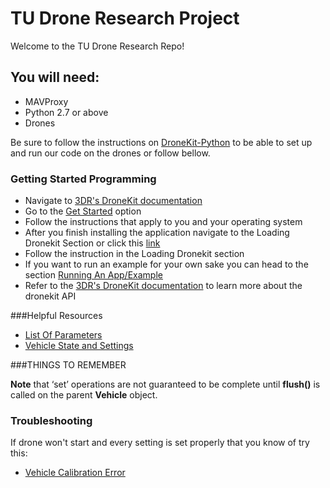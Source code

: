 # TU Drone Research Project

Welcome to the TU Drone Research Repo!

## You will need:
* MAVProxy
* Python 2.7 or above
* Drones

Be sure to follow the instructions on [DroneKit-Python](http://python.dronekit.io/guide/getting_started.html) to be able to set up and run our code on the drones or follow bellow.


### Getting Started Programming

 - Navigate to [3DR's DroneKit documentation](http://python.dronekit.io/)
 - Go to the [Get Started](http://python.dronekit.io/guide/getting_started.html) option
 - Follow the instructions that apply to you and your operating system
 - After you finish installing the application navigate to the Loading Dronekit Section or click this [link](http://python.dronekit.io/guide/getting_started.html#loading-dronekit)
 - Follow the instruction in the Loading Dronekit section
 - If you want to run an example for your own sake you can head to the section [Running An App/Example](http://python.dronekit.io/guide/getting_started.html#running-an-app-example)
 - Refer to the [3DR's DroneKit documentation](http://python.dronekit.io/) to learn more about the dronekit API


###Helpful Resources

 - [List Of Parameters](http://copter.ardupilot.com/wiki/arducopter-parameters/)
 - [Vehicle State and Settings](http://python.dronekit.io/guide/vehicle_state_and_parameters.html)



 ###THINGS TO REMEMBER

 **Note** that ‘set’ operations are not guaranteed to be complete until **flush()** is called on the parent **Vehicle** object.



### Troubleshooting
If drone won't start and every setting is set properly that you know of try this:
- [Vehicle Calibration Error](https://3drobotics.com/kb/troubleshooting/)